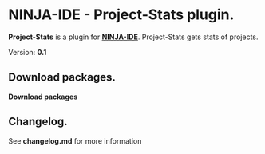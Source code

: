 NINJA-IDE - Project-Stats plugin.
===============================================================================================================
**Project-Stats** is a plugin for **[NINJA-IDE](http://ninja-ide.org)**. Project-Stats gets stats of projects.

Version: **0.1**

Download packages.
----------------------------------------------------------------------------------------------------------------
**Download packages**

Changelog.
----------------------------------------------------------------------------------------------------------------
See **changelog.md** for more information
